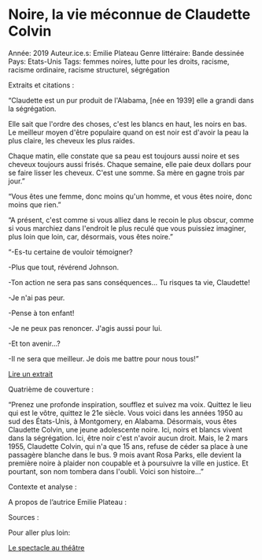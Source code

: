 # Noire, la vie méconnue de Claudette Colvin

Année: 2019
Auteur.ice.s: Emilie Plateau
Genre littéraire: Bande dessinée
Pays: Etats-Unis
Tags: femmes noires, lutte pour les droits, racisme, racisme ordinaire, racisme structurel, ségrégation

Extraits et citations :

“Claudette est un pur produit de l'Alabama, [née en 1939] elle a grandi dans la ségrégation.

Elle sait que l'ordre des choses, c'est les blancs en haut, les noirs en bas. Le meilleur moyen d'être populaire quand on est noir est d'avoir la peau la plus claire, les cheveux les plus raides.

Chaque matin, elle constate que sa peau est toujours aussi noire et ses cheveux toujours aussi frisés. Chaque semaine, elle paie deux dollars pour se faire lisser les cheveux. C'est une somme. Sa mère en gagne trois par jour.”

“Vous êtes une femme, donc moins qu'un homme, et vous êtes noire, donc moins que rien.”

“A présent, c'est comme si vous alliez dans le recoin le plus obscur, comme si vous marchiez dans l'endroit le plus reculé que vous puissiez imaginer, plus loin que loin, car, désormais, vous êtes noire.”

“-Es-tu certaine de vouloir témoigner?

-Plus que tout, révérend Johnson.

-Ton action ne sera pas sans conséquences... Tu risques ta vie, Claudette!

-Je n'ai pas peur.

-Pense à ton enfant!

-Je ne peux pas renoncer. J'agis aussi pour lui.

-Et ton avenir...?

-Il ne sera que meilleur. Je dois me battre pour nous tous!”

[Lire un extrait](https://www.babelio.com/livres/Plateau-Noire-la-vie-meconnue-de-Claudette-Colvin/1113287/extraits)

Quatrième de couverture :

“Prenez une profonde inspiration, soufflez et suivez ma voix. Quittez le lieu qui est le vôtre, quittez le 21e siècle. Vous voici dans les années 1950 au sud des États-Unis, à Montgomery, en Alabama. Désormais, vous êtes Claudette Colvin, une jeune adolescente noire. Ici, noirs et blancs vivent dans la ségrégation. Ici, être noir c'est n'avoir aucun droit. Mais, le 2 mars 1955, Claudette Colvin, qui n'a que 15 ans, refuse de céder sa place à une passagère blanche dans le bus. 9 mois avant Rosa Parks, elle devient la première noire à plaider non coupable et à poursuivre la ville en justice. Et pourtant, son nom tombera dans l'oubli. Voici son histoire...”

Contexte et analyse :

A propos de l’autrice Emilie Plateau :

Sources :

Pour aller plus loin:

[Le spectacle au théâtre](https://www.unidivers.fr/event/noire-theatre-des-2-rives-2020-10-15/)